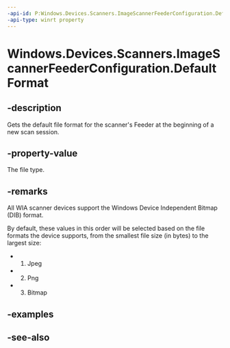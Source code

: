 ----api-id: P:Windows.Devices.Scanners.ImageScannerFeederConfiguration.DefaultFormat
-api-type: winrt property
---<!-- Property syntaxpublic Windows.Devices.Scanners.ImageScannerFormat DefaultFormat { get; }--># Windows.Devices.Scanners.ImageScannerFeederConfiguration.DefaultFormat## -descriptionGets the default file format for the scanner's Feeder at the beginning of a new scan session.## -property-valueThe file type.## -remarksAll WIA scanner devices support the Windows Device Independent Bitmap (DIB) format.By default, these values in this order will be selected based on the file formats the device supports, from the smallest file size (in bytes) to the largest size:+ 1. Jpeg+ 2. Png+ 3. Bitmap## -examples## -see-also